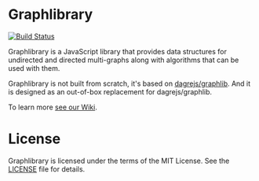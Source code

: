 # Graphlibrary

[![Build Status](https://secure.travis-ci.org/tylingsoft/graphlibrary.svg)](http://travis-ci.org/tylingsoft/graphlibrary)

Graphlibrary is a JavaScript library that provides data structures for undirected and directed multi-graphs along with algorithms that can be used with them.

Graphlibrary is not built from scratch, it's based on [dagrejs/graphlib](https://github.com/dagrejs/graphlib). And it is designed as an out-of-box replacement for dagrejs/graphlib.

To learn more [see our Wiki](https://github.com/dagrejs/graphlib/wiki).


# License

Graphlibrary is licensed under the terms of the MIT License. See the [LICENSE](LICENSE) file for details.
